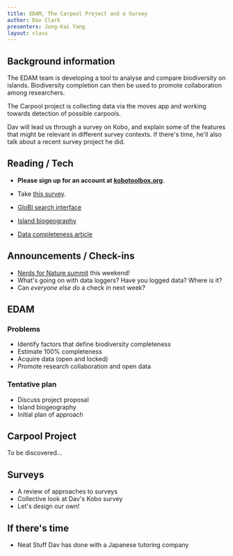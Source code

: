 ```yaml
---
title: EDAM, The Carpool Project and a Survey
author: Dav Clark
presenters: Jong-Kai Yang
layout: class
---
```


## Background information

The EDAM team is developing a tool to analyse and compare biodiversity on 
islands. Biodiversity completion can then be used to promote collaboration
among researchers.

The Carpool project is collecting data via the moves app and working towards
detection of possible carpools.

Dav will lead us through a survey on Kobo, and explain some of the features
that might be relevant in different survey contexts. If there's time, he'll
also talk about a recent survey project he did.

## Reading / Tech

- **Please sign up for an account at
  [kobotoolbox.org](http://www.kobotoolbox.org).**
- Take [this survey](https://yvbzq.enketo.kobotoolbox.org/webform).

- [GloBI search interface](http://www.globalbioticinteractions.org/)
- [Island biogeography](https://en.wikipedia.org/wiki/Insular_biogeography)
- [Data completeness
  article](http://www.nature.com/ncomms/2015/150907/ncomms9221/full/ncomms9221.html)

## Announcements / Check-ins

- [Nerds for Nature
  summit](http://www.eventbrite.com/e/nerds-for-nature-summit-tickets-18110605308)
  this weekend!
- What's going on with data loggers? Have you logged data? Where is it?
- Can *everyone else* do a check in next week?

## EDAM

### Problems

- Identify factors that define biodiversity completeness
- Estimate 100% completeness
- Acquire data (open and locked)
- Promote research collaboration and open data

### Tentative plan

- Discuss project proposal
- Island biogeography
- Initial plan of approach

## Carpool Project

To be discovered...

## Surveys

- A review of approaches to surveys
- Collective look at Dav's Kobo survey
- Let's design our own!

## If there's time

- Neat Stuff Dav has done with a Japanese tutoring company

